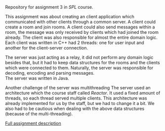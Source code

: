 Repository for assignment 3 in _SPL_ course.

This assignment was about creating an client application which communicated with other clients through a common server.
A client could create a room and join rooms. A client could also send messages within a room,
the message was only received by clients which had joined the room already.
The client was also responsible for almost the entire domain logic.  
Each client was written in C++ had 2 threads: one for user input and another for the client-server connection.

The server was just acting as a relay, it did not perform any domain logic besides that,
but it had to keep data structures for the rooms and the clients which were connected to them.
Naturally, the server was responsible for decoding, encoding and parsing messages.  
The server was written in Java.

Another challenge of the server was multithreading
The server used an architecture which the course staff called _Reactor_.
It used a fixed amount of threads, so each thread served multiple clients.
This architecture was already implemented for us by the staff, but we had to change it a bit.
We also had to be cautious when dealing with the above data structures (because of the multi-threading).

[Full assignment description](https://www.cs.bgu.ac.il/~spl201/index.php?page=Assignments.Assignment_3)
